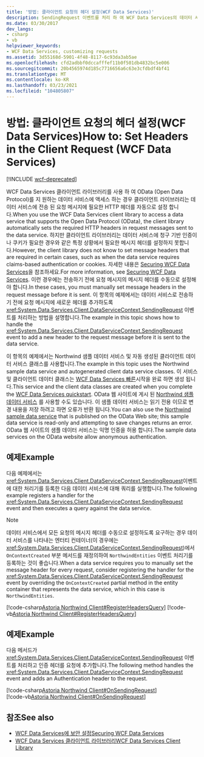 ```yaml
---
title: '방법: 클라이언트 요청의 헤더 설정(WCF Data Services)'
description: SendingRequest 이벤트를 처리 하 여 WCF Data Services의 데이터 서비스로 보내기 전에 요청 메시지에 새 헤더를 추가 하는 방법에 대해 알아봅니다.
ms.date: 03/30/2017
dev_langs:
- csharp
- vb
helpviewer_keywords:
- WCF Data Services, customizing requests
ms.assetid: 3d55168d-5901-4f48-8117-6c93da3ab5ae
ms.openlocfilehash: cfd2adbbf0dccafffef11b0f501db4832bc5e006
ms.sourcegitcommit: 20b4565974d185c7716656a6c63e3cfdbdf4bf41
ms.translationtype: MT
ms.contentlocale: ko-KR
ms.lasthandoff: 03/23/2021
ms.locfileid: "104805807"
---
```

# <a name="how-to-set-headers-in-the-client-request-wcf-data-services"></a><span data-ttu-id="61866-103">방법: 클라이언트 요청의 헤더 설정(WCF Data Services)</span><span class="sxs-lookup"><span data-stu-id="61866-103">How to: Set Headers in the Client Request (WCF Data Services)</span></span>

[!INCLUDE [wcf-deprecated](~/includes/wcf-deprecated.md)]

<span data-ttu-id="61866-104">WCF Data Services 클라이언트 라이브러리를 사용 하 여 OData (Open Data Protocol)를 지 원하는 데이터 서비스에 액세스 하는 경우 클라이언트 라이브러리는 데이터 서비스에 전송 된 요청 메시지에 필요한 HTTP 헤더를 자동으로 설정 합니다.</span><span class="sxs-lookup"><span data-stu-id="61866-104">When you use the WCF Data Services client library to access a data service that supports the Open Data Protocol (OData), the client library automatically sets the required HTTP headers in request messages sent to the data service.</span></span> <span data-ttu-id="61866-105">하지만 클라이언트 라이브러리는 데이터 서비스에 청구 기반 인증이나 쿠키가 필요한 경우와 같은 특정 상황에서 필요한 메시지 헤더를 설정하지 못합니다.</span><span class="sxs-lookup"><span data-stu-id="61866-105">However, the client library does not know to set message headers that are required in certain cases, such as when the data service requires claims-based authentication or cookies.</span></span> <span data-ttu-id="61866-106">자세한 내용은 [Securing WCF Data Services](securing-wcf-data-services.md#clientAuthentication)을 참조하세요.</span><span class="sxs-lookup"><span data-stu-id="61866-106">For more information, see [Securing WCF Data Services](securing-wcf-data-services.md#clientAuthentication).</span></span> <span data-ttu-id="61866-107">이런 경우에는 전송하기 전에 요청 메시지의 메시지 헤더를 수동으로 설정해야 합니다.</span><span class="sxs-lookup"><span data-stu-id="61866-107">In these cases, you must manually set message headers in the request message before it is sent.</span></span> <span data-ttu-id="61866-108">이 항목의 예제에서는 데이터 서비스로 전송하기 전에 요청 메시지에 새로운 헤더를 추가하도록 <xref:System.Data.Services.Client.DataServiceContext.SendingRequest> 이벤트를 처리하는 방법을 설명합니다.</span><span class="sxs-lookup"><span data-stu-id="61866-108">The example in this topic shows how to handle the <xref:System.Data.Services.Client.DataServiceContext.SendingRequest> event to add a new header to the request message before it is sent to the data service.</span></span>  
  
 <span data-ttu-id="61866-109">이 항목의 예제에서는 Northwind 샘플 데이터 서비스 및 자동 생성된 클라이언트 데이터 서비스 클래스를 사용합니다.</span><span class="sxs-lookup"><span data-stu-id="61866-109">The example in this topic uses the Northwind sample data service and autogenerated client data service classes.</span></span> <span data-ttu-id="61866-110">이 서비스 및 클라이언트 데이터 클래스는 [WCF Data Services 빠른](quickstart-wcf-data-services.md)시작을 완료 하면 생성 됩니다.</span><span class="sxs-lookup"><span data-stu-id="61866-110">This service and the client data classes are created when you complete the [WCF Data Services quickstart](quickstart-wcf-data-services.md).</span></span> <span data-ttu-id="61866-111">OData 웹 사이트에 게시 된 [Northwind 샘플 데이터 서비스](https://services.odata.org/Northwind/Northwind.svc/) 를 사용할 수도 있습니다. 이 샘플 데이터 서비스는 읽기 전용 이므로 변경 내용을 저장 하려고 하면 오류가 반환 됩니다.</span><span class="sxs-lookup"><span data-stu-id="61866-111">You can also use the [Northwind sample data service](https://services.odata.org/Northwind/Northwind.svc/) that is published on the OData Web site; this sample data service is read-only and attempting to save changes returns an error.</span></span> <span data-ttu-id="61866-112">OData 웹 사이트의 샘플 데이터 서비스는 익명 인증을 허용 합니다.</span><span class="sxs-lookup"><span data-stu-id="61866-112">The sample data services on the OData website allow anonymous authentication.</span></span>  
  
## <a name="example"></a><span data-ttu-id="61866-113">예제</span><span class="sxs-lookup"><span data-stu-id="61866-113">Example</span></span>  

 <span data-ttu-id="61866-114">다음 예제에서는 <xref:System.Data.Services.Client.DataServiceContext.SendingRequest>이벤트에 대한 처리기를 등록한 다음 데이터 서비스에 대해 쿼리를 실행합니다.</span><span class="sxs-lookup"><span data-stu-id="61866-114">The following example registers a handler for the <xref:System.Data.Services.Client.DataServiceContext.SendingRequest> event and then executes a query against the data service.</span></span>  
  
> [!NOTE]
> <span data-ttu-id="61866-115">데이터 서비스에서 모든 요청의 메시지 헤더를 수동으로 설정하도록 요구하는 경우 데이터 서비스를 나타내는 엔터티 컨테이너(이 경우에는 <xref:System.Data.Services.Client.DataServiceContext.SendingRequest>)에서 `OnContextCreated` 부분 메서드를 재정의하여 `NorthwindEntities` 이벤트 처리기를 등록하는 것이 좋습니다.</span><span class="sxs-lookup"><span data-stu-id="61866-115">When a data service requires you to manually set the message header for every request, consider registering the handler for the <xref:System.Data.Services.Client.DataServiceContext.SendingRequest> event by overriding the `OnContextCreated` partial method in the entity container that represents the data service, which in this case is `NorthwindEntities`.</span></span>  
  
[!code-csharp[Astoria Northwind Client#RegisterHeadersQuery](../../../../samples/snippets/csharp/VS_Snippets_Misc/astoria_northwind_client/cs/source.cs#registerheadersquery)]
[!code-vb[Astoria Northwind Client#RegisterHeadersQuery](../../../../samples/snippets/visualbasic/VS_Snippets_Misc/astoria_northwind_client/vb/source.vb#registerheadersquery)]
  
## <a name="example"></a><span data-ttu-id="61866-116">예제</span><span class="sxs-lookup"><span data-stu-id="61866-116">Example</span></span>  

 <span data-ttu-id="61866-117">다음 메서드가 <xref:System.Data.Services.Client.DataServiceContext.SendingRequest> 이벤트를 처리하고 인증 헤더를 요청에 추가합니다.</span><span class="sxs-lookup"><span data-stu-id="61866-117">The following method handles the <xref:System.Data.Services.Client.DataServiceContext.SendingRequest> event and adds an Authentication header to the request.</span></span>  
  
 [!code-csharp[Astoria Northwind Client#OnSendingRequest](../../../../samples/snippets/csharp/VS_Snippets_Misc/astoria_northwind_client/cs/source.cs#onsendingrequest)]  
 [!code-vb[Astoria Northwind Client#OnSendingRequest](../../../../samples/snippets/visualbasic/VS_Snippets_Misc/astoria_northwind_client/vb/source.vb#onsendingrequest)]  
  
## <a name="see-also"></a><span data-ttu-id="61866-118">참조</span><span class="sxs-lookup"><span data-stu-id="61866-118">See also</span></span>

- [<span data-ttu-id="61866-119">WCF Data Services에 보안 설정</span><span class="sxs-lookup"><span data-stu-id="61866-119">Securing WCF Data Services</span></span>](securing-wcf-data-services.md)
- [<span data-ttu-id="61866-120">WCF Data Services 클라이언트 라이브러리</span><span class="sxs-lookup"><span data-stu-id="61866-120">WCF Data Services Client Library</span></span>](wcf-data-services-client-library.md)
